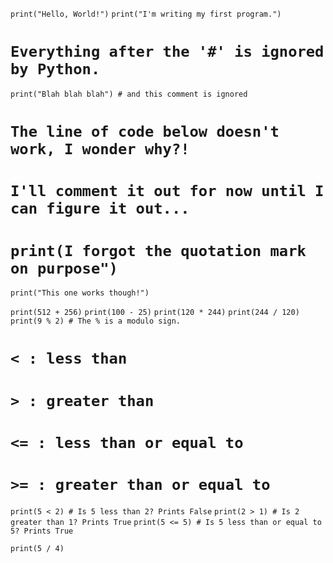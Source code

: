 `print("Hello, World!")`
`print("I'm writing my first program.")`
# `Everything after the '#' is ignored by Python.`
`print("Blah blah blah") # and this comment is ignored`

# `The line of code below doesn't work, I wonder why?!`
# `I'll comment it out for now until I can figure it out...`
# `print(I forgot the quotation mark on purpose")`
`print("This one works though!")`

`print(512 + 256)`
`print(100 - 25)`
`print(120 * 244)`
`print(244 / 120)`
`print(9 % 2) # The % is a modulo sign.`
# `< : less than`
# `> : greater than`
# `<= : less than or equal to`
# `>= : greater than or equal to`

`print(5 < 2) # Is 5 less than 2? Prints False`
`print(2 > 1) # Is 2 greater than 1? Prints True`
`print(5 <= 5) # Is 5 less than or equal to 5? Prints True`

`print(5 / 4)`